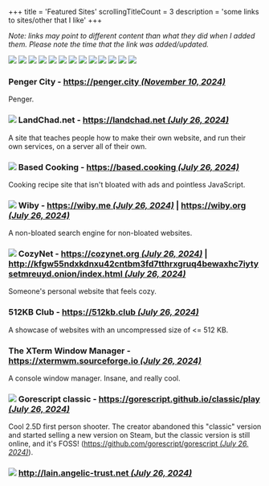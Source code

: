 +++
title               = 'Featured Sites'
scrollingTitleCount = 3
description         = 'some links to sites/other that I like'
+++

*Note: links may point to different content than what they did when I added
them. Please note the time that the link was added/updated.*

[![](/buttons/gnu.org-emacs.gif)](https://www.gnu.org/software/emacs "Updated July 26, 2024")
[![](/buttons/shmage.xyz.gif)](https://shmage.xyz "Updated July 26, 2024")
[![](/buttons/geti2p.net.gif)](https://geti2p.net "Updated July 26, 2024")
[![](/buttons/keepassxc.org.gif)](https://keepassxc.org "Updated July 26, 2024")
[![](/buttons/librewolf.net.gif)](https://librewolf.net "Updated July 26, 2024")
[![](/buttons/torproject.org.gif)](https://torproject.org "Updated July 26, 2024")
[![](/buttons/gnu.org.gif)](https://gnu.org "Updated July 26, 2024")
[![](/buttons/kde.org.gif)](https://kde.org "Updated July 26, 2024")
[![](/buttons/ublockorigin.com.gif)](https://ublockorigin.com "Updated July 26, 2024")
[![](/buttons/debian.org.gif)](https://debian.org "Updated July 26, 2024")
[![](/buttons/nergen.net.gif)](https://nergen.net "Updated July 26, 2024")
[![](/buttons/getimiskon.xyz.gif)](https://getimiskon.xyz "Updated July 26, 2024")
[![](/buttons/voidlinux.org.gif)](https://voidlinux.org/ "Updated October 30, 2024")

### Penger City - [https://penger.city *(November 10, 2024)*](https://penger.city)

Penger.

### [![](/buttons/landchad.net.gif)](https://landchad.net) LandChad.net - [https://landchad.net *(July 26, 2024)*](https://landchad.net)

A site that teaches people how to make their own website, and run their own
services, on a server all of their own.

### [![](/buttons/based.cooking.gif)](https://based.cooking) Based Cooking - [https://based.cooking *(July 26, 2024)*](https://based.cooking)

Cooking recipe site that isn't bloated with ads and pointless JavaScript.

### [![](/buttons/wiby.me.gif)](https://wiby.me) Wiby - [https://wiby.me *(July 26, 2024)*](https://wiby.me) | [https://wiby.org *(July 26, 2024)*](https://wiby.org)

A non-bloated search engine for non-bloated websites.

### [![](/buttons/cozynet.org.gif)](https://cozynet.org) CozyNet - [https://cozynet.org *(July 26, 2024)*](https://cozynet.org) | [http://kfgw55ndxkdnxu42cntbm3fd7tthrxgruq4bewaxhc7iytysetmreuyd.onion/index.html *(July 26, 2024)*](http://kfgw55ndxkdnxu42cntbm3fd7tthrxgruq4bewaxhc7iytysetmreuyd.onion/index.html)

Someone's personal website that feels cozy.

### 512KB Club - [https://512kb.club *(July 26, 2024)*](https://512kb.club)

A showcase of websites with an uncompressed size of <= 512 KB.

### The XTerm Window Manager - [https://xtermwm.sourceforge.io *(July 26, 2024)*](https://xtermwm.sourceforge.io)

A console window manager. Insane, and really cool.

### [![](/buttons/gorescript.github.io.gif)](https://gorescript.github.io/classic/play) Gorescript classic - [https://gorescript.github.io/classic/play *(July 26, 2024)*](https://gorescript.github.io/classic/play)

Cool 2.5D first person shooter. The creator abandoned this "classic" version and
started selling a new version on Steam, but the classic version is still online,
and it's FOSS!
([https://github.com/gorescript/gorescript *(July 26, 2024)*](https://github.com/gorescript/gorescript)).

### [![](/buttons/lain.angelic-trust.net.gif)](https://lain.angelic-trust.net) [http://lain.angelic-trust.net *(July 26, 2024)*](https://lain.angelic-trust.net)

